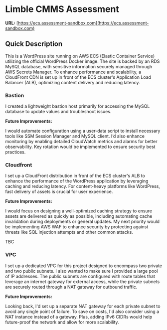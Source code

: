 # Limble CMMS Assessment

**URL:** [https://ecs.assessment-sandbox.com](https://ecs.assessment-sandbox.com)

## Quick Description

This is a WordPress site running on AWS ECS (Elastic Container Service) utilizing the official WordPress Docker image. The site is backed by an RDS MySQL database, with sensitive information securely managed through AWS Secrets Manager. To enhance performance and scalability, a CloudFront CDN is set up in front of the ECS cluster's Application Load Balancer (ALB), optimizing content delivery and reducing latency.

### Bastion

I created a lightweight bastion host primarily for accessing the MySQL database to update values and troubleshoot issues.

**Future Improvements:**

I would automate configuration using a user-data script to install necessary tools like SSM Session Manager and MySQL client. I’d also enhance monitoring by enabling detailed CloudWatch metrics and alarms for better observability. Key rotation would be implemented to ensure security best practices.

### Cloudfront

I set up a CloudFront distribution in front of the ECS cluster's ALB to enhance the performance of the WordPress application by leveraging caching and reducing latency. For content-heavy platforms like WordPress, fast delivery of assets is crucial for user experience.

**Future Improvements:**

I would focus on designing a well-optimized caching strategy to ensure assets are delivered as quickly as possible, including automating cache invalidation during deployments or general updates. My next priority would be implementing AWS WAF to enhance security by protecting against threats like SQL injection attempts and other common attacks.

TBC

### VPC

I set up a dedicated VPC for this project designed to encompass two private and two public subnets. I also wanted to make sure I provided a large pool of IP addresses. The public subnets are configured with route tables that leverage an internet gateway for external access, while the private subnets are securely routed through a NAT gateway for outbound traffic.

**Future Improvements:**

Looking back, I'd set up a separate NAT gateway for each private subnet to avoid any single point of failure. To save on costs, I'd also consider using a NAT instance instead of a gateway. Plus, adding IPv6 CIDRs would help future-proof the network and allow for more scalability.
